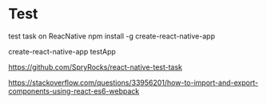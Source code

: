 # Test
test task on ReacNative
npm install -g create-react-native-app

create-react-native-app testApp

https://github.com/SpryRocks/react-native-test-task

https://stackoverflow.com/questions/33956201/how-to-import-and-export-components-using-react-es6-webpack
